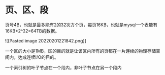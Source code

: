 # 页、区、段
页号4B，也就是最多能有2的32次方个页，每页16KB，也就是mysql一个表能有16KB\*2^32=64TB的数据。

![[Pasted image 20220201221842.png]]

一个区的大小是1MB，区的目的就是让该区内所有的页都在一片连续的物理存储空间内，达成连续I/O的目的。

一个索引树的叶子节点在一个段内，非叶子节点在另一个段内